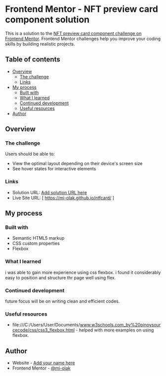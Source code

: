 # Frontend Mentor - NFT preview card component solution

This is a solution to the [NFT preview card component challenge on Frontend Mentor](https://www.frontendmentor.io/challenges/nft-preview-card-component-SbdUL_w0U). Frontend Mentor challenges help you improve your coding skills by building realistic projects. 

## Table of contents

- [Overview](#overview)
  - [The challenge](#the-challenge)
  - [Links](#links)
- [My process](#my-process)
  - [Built with](#built-with)
  - [What I learned](#what-i-learned)
  - [Continued development](#continued-development)
  - [Useful resources](#useful-resources)
- [Author](#author)



## Overview

### The challenge

Users should be able to:

- View the optimal layout depending on their device's screen size
- See hover states for interactive elements


### Links

- Solution URL: [Add solution URL here](https://your-solution-url.com)
- Live Site URL: [ https://mi-olak.github.io/ntfcard/ ]

## My process

### Built with

- Semantic HTML5 markup
- CSS custom properties
- Flexbox


### What I learned

i was able to gain more experience using css flexbox. i found it considerably easy to position and structure thr page well using flex. 

### Continued development

future focus will be on writing clean and efficient codes.

### Useful resources

- file:///C:/Users/User/Documents/www.w3schools.com_by%20pinoysourcecode/css/css3_flexbox.html - helped with more examples on using flexbox.

## Author

- Website - [Add your name here](https://www.your-site.com)
- Frontend Mentor - [@mi-olak ]( https://www.frontendmentor.io/profile/mi-olak )




